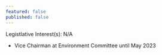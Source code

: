 ```yaml
---
featured: false
published: false
---
```

Legistlative Interest(s): N/A

* Vice Chairman at Environment Committee until May 2023